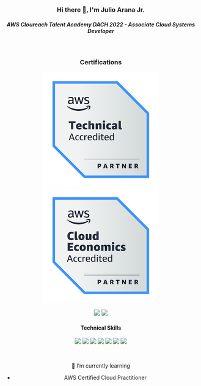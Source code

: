 

<h3 align="center">Hi there 👋, I'm Julio Arana Jr.</h3>

<h5 align="center">AWS Cloureach Talent Academy DACH 2022 - Associate Cloud Systems Developer</h5>

&nbsp;

<h3 align="center">Certifications</h3>
<div align="center"><img src=https://github.com/julioaranajr/julioaranajr/blob/main/aws-partner-accreditation-technical-300px.png>
      <img src=https://github.com/julioaranajr/julioaranajr/blob/main/aws-partner-cloud-economics-badge-300px.png><div/>
    

<p align="center">
    <img src=https://img.shields.io/badge/AWS%20Partner-%20__Technical__%20-blue.svg?style=for-the-badge&logo=amazonaws>
    <img src=https://img.shields.io/badge/AWS%20Partner-Cloud__Economics-blue?style=for-the-badge&logo=amazonaws>
    
 
    
    

<h4 align="center">Technical Skills</h4>

<p align="center">
  <img src=https://img.shields.io/badge/html5-grey.svg?style=for-the-badge&logo=html5>
  <img src=https://img.shields.io/badge/css3-silver.svg?style=for-the-badge&logo=css3>
  <img src=https://img.shields.io/badge/python-%231572B6?style=for-the-badge&logo=python> 
  <img src=https://img.shields.io/badge/boto3-%231572B6.svg?style=for-the-badge&logo=amazonaws>
  <img src=https://img.shields.io/badge/boto3-%231572B6.svg?style=for-the-badge&logo=amazonaws>
  <img src=https://img.shields.io/badge/Windows-%231572B6?style=for-the-badge&logo=windows>
  <img src=https://img.shields.io/badge/mysql-%231572B6.svg?style=for-the-badge&logo=mysql>
   
 </p>
 
 &nbsp;

🌱 I’m currently learning
- AWS Certified Cloud Practitioner

<!--
**julioaranajr/julioaranajr** is a ✨ _special_ ✨ repository because its `README.md` (this file) appears on your GitHub profile.

Here are some ideas to get you started:

- 🔭 I’m currently working on ...
- 🌱 I’m currently learning ...
- 👯 I’m looking to collaborate on ...
- 🤔 I’m looking for help with ...
- 💬 Ask me about ...
- 📫 How to reach me: ...
- 😄 Pronouns: ...
- ⚡ Fun fact: ...
-->

